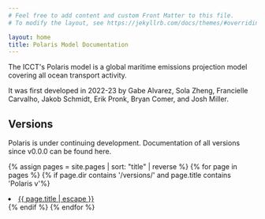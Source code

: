 ```yaml
---
# Feel free to add content and custom Front Matter to this file.
# To modify the layout, see https://jekyllrb.com/docs/themes/#overriding-theme-defaults

layout: home
title: Polaris Model Documentation
---
```


The ICCT's Polaris model is a global maritime emissions projection model covering all ocean transport activity.

It was first developed in 2022-23 by Gabe Alvarez, Sola Zheng, Francielle Carvalho, Jakob Schmidt, Erik Pronk, Bryan Comer, and Josh Miller.


## Versions

Polaris is under continuing development. Documentation of all versions since v0.0.0 can be found here.

{% assign pages = site.pages | sort: "title" | reverse %}
{% for page in pages %}
{% if page.dir contains '/versions/' and page.title contains 'Polaris v'%}
<li><a class="page-link" href="{{ page.url | relative_url }}">{{ page.title | escape }}</a></li>
{% endif %}
{% endfor %}
